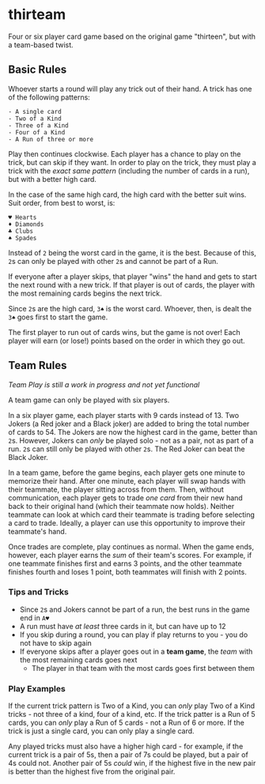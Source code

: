 # thirteam

Four or six player card game based on the original game "thirteen",
but with a team-based twist.

## Basic Rules

Whoever starts a round will play any trick out of their hand.
A trick has one of the following patterns:

    - A single card
    - Two of a Kind
    - Three of a Kind
    - Four of a Kind
    - A Run of three or more

Play then continues clockwise. Each player has a chance to play on the trick,
but can skip if they want. In order to play on the trick, they must play a
trick with the _exact same pattern_ (including the number of cards in a run),
but with a better high card.

In the case of the same high card, the high card with the better suit wins.
Suit order, from best to worst, is:

    ♥ Hearts
    ♦ Diamonds
    ♣ Clubs
    ♠ Spades

Instead of `2` being the worst card in the game, it is the best. Because of this,
`2`s can only be played with other `2`s and cannot be part of a Run.

If everyone after a player skips, that player "wins" the hand and gets to start
the next round with a new trick. If that player is out of cards, the player
with the most remaining cards begins the next trick.

Since `2`s are the high card, `3♠` is the worst card.
Whoever, then, is dealt the `3♠` goes first to start the game.

The first player to run out of cards wins, but the game is not over!
Each player will earn (or lose!) points based on the order in which they go out.

## Team Rules

_Team Play is still a work in progress and not yet functional_

A team game can only be played with six players.

In a six player game, each player starts with 9 cards instead of 13.
Two Jokers (a Red joker and a Black joker) are added to bring the total number
of cards to 54. The Jokers are now the highest card in the game, better than `2`s.
However, Jokers can _only_ be played solo - not as a pair, not as part of a run.
`2`s can still only be played with other `2`s. The Red Joker can beat the Black Joker.

In a team game, before the game begins,
each player gets one minute to memorize their hand.
After one minute, each player will swap hands with their teammate,
the player sitting across from them. Then, without communication, each player
gets to trade _one card_ from their new hand back to their original hand
(which their teammate now holds). Neither teammate can look at which card
their teammate is trading before selecting a card to trade. Ideally, a player
can use this opportunity to improve their teammate's hand.

Once trades are complete, play continues as normal. When the game ends, however,
each player earns the _sum_ of their team's scores.
For example, if one teammate finishes first and earns 3 points, and the other
teammate finishes fourth and loses 1 point, both teammates will finish with 2 points.

### Tips and Tricks

- Since `2`s and Jokers cannot be part of a run, the best runs in the game end in `A♥`
- A run must have _at least_ three cards in it, but can have up to 12
- If you skip during a round, you can play if play returns to you - you do not have to skip again
- If everyone skips after a player goes out in a **team game**, the _team_ with the most remaining cards goes next
  - The player in that team with the most cards goes first between them

### Play Examples

If the current trick pattern is Two of a Kind,
you can _only_ play Two of a Kind tricks -
not three of a kind, four of a kind, etc. If the trick patter is
a Run of 5 cards, you can _only_ play a Run of 5 cards - not a Run of 6 or more.
If the trick is just a single card, you can only play a single card.

Any played tricks must also have a higher high card - for example,
if the current trick is a pair of 5s, then a pair of 7s could be played,
but a pair of 4s could not. Another pair of 5s _could_ win, if the highest five
in the new pair is better than the highest five from the original pair.